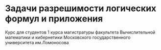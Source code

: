 # Задачи разрешимости логических формул и приложения
Курс для студентов 1 курса магистратуры факультета Вычислительной математики и кибернетики Московского государственного университета им.Ломоносова
